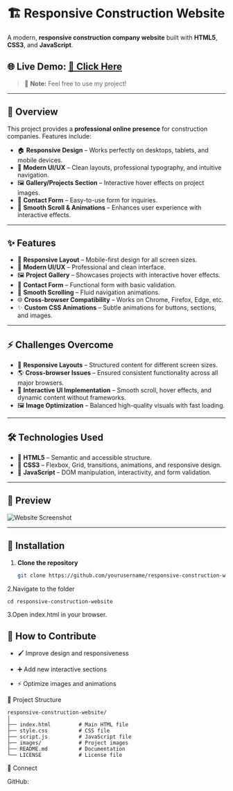 # 🏗️ Responsive Construction Website

A modern, **responsive construction company website** built with **HTML5**, **CSS3**, and **JavaScript**.  

## 🌐 Live Demo: [🔗 Click Here](https://muaddhalsway.github.io/-Responsive-Construction-Website/)

> 📝 **Note:** Feel free to use my project!

---

## 📖 Overview

This project provides a **professional online presence** for construction companies. Features include:

- 🏠 **Responsive Design** – Works perfectly on desktops, tablets, and mobile devices.  
- 🎨 **Modern UI/UX** – Clean layouts, professional typography, and intuitive navigation.  
- 🖼️ **Gallery/Projects Section** – Interactive hover effects on project images.  
- 📧 **Contact Form** – Easy-to-use form for inquiries.  
- 🔄 **Smooth Scroll & Animations** – Enhances user experience with interactive effects.  

---

## ✨ Features

- 📱 **Responsive Layout** – Mobile-first design for all screen sizes.  
- 🎨 **Modern UI/UX** – Professional and clean interface.  
- 🖼️ **Project Gallery** – Showcases projects with interactive hover effects.  
- 📝 **Contact Form** – Functional form with basic validation.  
- 🔄 **Smooth Scrolling** – Fluid navigation animations.  
- 🌐 **Cross-browser Compatibility** – Works on Chrome, Firefox, Edge, etc.  
- ✨ **Custom CSS Animations** – Subtle animations for buttons, sections, and images.  

---

## ⚡ Challenges Overcome

- 📐 **Responsive Layouts** – Structured content for different screen sizes.  
- 🌎 **Cross-browser Issues** – Ensured consistent functionality across all major browsers.  
- 🎯 **Interactive UI Implementation** – Smooth scroll, hover effects, and dynamic content without frameworks.  
- 🖼️ **Image Optimization** – Balanced high-quality visuals with fast loading.  

---

## 🛠️ Technologies Used

- 🔹 **HTML5** – Semantic and accessible structure.  
- 🔹 **CSS3** – Flexbox, Grid, transitions, animations, and responsive design.  
- 🔹 **JavaScript** – DOM manipulation, interactivity, and form validation.  

---

## 📸 Preview

![Website Screenshot](screenshot.png)

---

## 🚀 Installation

1. **Clone the repository**  

   ```bash
   git clone https://github.com/yourusername/responsive-construction-website.git
2.Navigate to the folder   
```
cd responsive-construction-website
```
3.Open index.html in your browser.

## 📝 How to Contribute

- 🖌️ Improve design and responsiveness

- ➕ Add new interactive sections

- ⚡ Optimize images and animations

📂 Project Structure
```
responsive-construction-website/
│
├── index.html         # Main HTML file
├── style.css          # CSS file
├── script.js          # JavaScript file
├── images/            # Project images
├── README.md          # Documentation
└── LICENSE            # License file
```

🤝 Connect

GitHub: 
